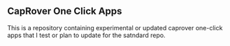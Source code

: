 ## CapRover One Click Apps

This is a repository containing experimental or updated caprover one-click apps that I test or plan to update for the satndard repo.